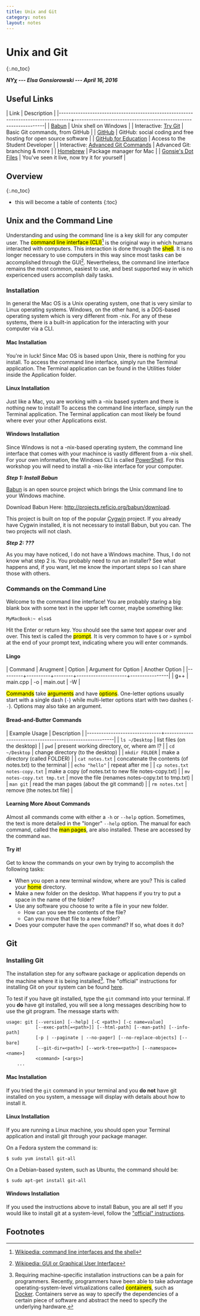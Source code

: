 ```yaml
---
title: Unix and Git
category: notes
layout: notes
---
```


# Unix and Git
{:.no_toc}

***NY&chi; --- Elsa Gonsiorowski --- April 16, 2016***

## Useful Links

| Link                                                                              | Description                                                     |
|-----------------------------------------------------------------------------------+-----------------------------------------------------------------|
| [Babun](http://babun.github.io)                                                   | Unix shell on Windows                                           |
| Interactive: [Try Git](http://try.github.io)                                      | Basic Git commands, from GitHub                                 |
| [GitHub](http://github.com)                                                       | GitHub: social coding and free hosting for open source software |
| [GitHub for Education](http://education.github.com)                               | Access to the Student Developer                                 |
| Interactive: [Advanced Git Commands](http://pcottle.github.io/learnGitBranching/) | Advanced Git: branching & more                                  |
| [Homebrew](http://brew.sh)                                                        | Package manager for Mac                                         |
| [Gonsie's Dot Files](http://github.com/gonsie/dotfiles)                           | You've seen it live, now try it for yourself                    |

## Overview
{:.no_toc}

* this will become a table of contents
{:toc}

## Unix and the Command Line

Understanding and using the command line is a key skill for any computer user.
The <mark>command line interface (CLI)</mark>[^1] is the original way in which humans interacted with computers.
This interaction is done through the <mark>shell</mark>.
It is no longer necessary to use computers in this way since most tasks can be accomplished through the GUI[^2].
Nevertheless, the command line interface remains the most common, easiest to use, and best supported way in which expericenced users accomplish daily tasks.

### Installation

In general the Mac OS is a Unix operating system, one that is very similar to Linux operating systems.
Windows, on the other hand, is a DOS-based operating system which is very different from -nix.
For any of these systems, there is a built-in application for the interacting with your computer via a CLI.

#### Mac Installation

You're in luck!
Since Mac OS is based upon Unix, there is nothing for you install.
To access the command line interface, simply run the Terminal application.
The Terminal application can be found in the Utilities folder inside the Application folder.

#### Linux Installation

Just like a Mac, you are working with a -nix based system and there is nothing new to install!
To access the command line interface, simply run the Terminal application.
The Terminal application can most likely be found where ever your other Applications exist.

#### Windows Installation

Since Windows is not a -nix-based operating system, the command line interface that comes with your machince is vastly different from a -nix shell.
For your own information, the Windows CLI is called [PowerShell](https://en.wikipedia.org/wiki/Windows_PowerShell).
For this workshop you will need to install a -nix-like interface for your computer.

***Step 1: Install Babun***

[Babun](http://babun.github.io) is an open source project which brings the Unix command line to your Windows machine.

Download Babun Here: http://projects.reficio.org/babun/download.

This project is built on top of the popular [Cygwin](http://cygwin.com) project.
If you already have Cygwin installed, it is not necessary to install Babun, but you can.
The two projects will not clash.

***Step 2: ???***

As you may have noticed, I do not have a Windows machine.
Thus, I do not know what step 2 is.
You probably need to run an installer?
See what happens and, if you want, let me know the important steps so I can share those with others.

### Commands on the Command Line

Welcome to the command line interface!
You are probably staring a big blank box with some text in the upper left corner, maybe something like:

```
MyMacBook:~ elsa$
```

Hit the Enter or return key.
You should see the same text appear over and over.
This text is called the <mark>prompt</mark>.
It is very common to have `$` or `>` symbol at the end of your prompt text, indicating where you will enter commands.

#### Lingo

| Command | Arugment | Option | Argument for Option | Another Option |
|---------+----------+--------+---------------------+----------------|
| g++     | main.cpp | -o     | main.out            | -W             |


<mark>Commands</mark> take <mark>arguments</mark> and have <mark>options</mark>.
One-letter options usually start with a single dash (`-`) while multi-letter options start with two dashes (`--`).
Options may also take an argument.

#### Bread-and-Butter Commands

| Example Usage                 | Description                                             |
|-------------------------------+---------------------------------------------------------|
| `ls ~/Desktop`                | list files (on the desktop)                             |
| `pwd`                         | present working directory, or, where am I?              |
| `cd ~/Desktop`                | change directory (to the desktop)                       |
| `mkdir FOLDER`                | make a directory (called FOLDER)                        |
| `cat notes.txt`               | concatenate the contents (of notes.txt) to the terminal |
| `echo "hello"`                | repeat after me                                         |
| `cp notes.txt notes-copy.txt` | make a copy (of notes.txt to new file notes-copy.txt)   |
| `mv notes-copy.txt tmp.txt`   | move the file (renames notes-copy.txt to tmp.txt)       |
| `man git`                     | read the man pages (about the git command)              |
| `rm notes.txt`                | remove (the notes.txt file)                             |

#### Learning More About Commands

Almost all commands come with either a `-h` or `--help` option.
Sometimes, the text is more detailed in the "longer" `--help` option.
The manual for each command, called the <mark>man pages</mark>, are also installed.
These are accessed by the command `man`.

#### Try it!

Get to know the commands on your own by trying to accomplish the following tasks:

- When you open a new terminal window, where are you?
  This is called your <mark>home</mark> directory.
- Make a new folder on the desktop.
  What happens if you try to put a space in the name of the folder?
- Use any software you choose to write a file in your new folder.
  - How can you see the contents of the file?
  - Can you move that file to a new folder?
- Does your computer have the `open` command?
  If so, what does it do?

## Git

### Installing Git

The installation step for any software package or application depends on the machine where it is being installed[^3].
The "official" instructions for installing Git on your system can be found [here](https://git-scm.com/book/en/v2/Getting-Started-Installing-Git).

To test if you have git installed, type the `git` command into your terminal.
If you **do** have git installed, you will see a long messages describing how to use the git program.
The message starts with:

```
usage: git [--version] [--help] [-C <path>] [-c name=value]
           [--exec-path[=<path>]] [--html-path] [--man-path] [--info-path]
           [-p | --paginate | --no-pager] [--no-replace-objects] [--bare]
           [--git-dir=<path>] [--work-tree=<path>] [--namespace=<name>]
           <command> [<args>]
    ...
```

#### Mac Installation

If you tried the `git` command in your terminal and you **do not** have git installed on you system, a message will display with details about how to install it.

#### Linux Installation

If you are running a Linux machine, you should open your Terminal application and install git through your package manager.

On a Fedora system the command is:
```
$ sudo yum install git-all
```

On a Debian-based system, such as Ubuntu, the command should be:
```
$ sudo apt-get install git-all
```

#### Windows Installation

If you used the instructions above to install Babun, you are all set!
If you would like to install git at a system-level, follow the ["official" instructions](https://git-scm.com/book/en/v2/Getting-Started-Installing-Git#Installing-on-Windows).

## Footnotes

[^1]: [Wikipedia: command line interfaces and the shell](https://en.wikipedia.org/wiki/Command-line_interface)

[^2]: [Wikipedia: GUI or Graphical User Interface](https://en.wikipedia.org/wiki/Graphical_user_interface)

[^3]: Requiring machine-specific installation instructions can be a pain for programmers.
      Recently, programmers have been able to take advantage operating-system-level virtualizations called <mark>containers</mark>, such as [Docker](https://www.docker.com).
      Containers serve as way to specify the dependencies of a certain piece of software and abstract the need to specify the underlying hardware.
